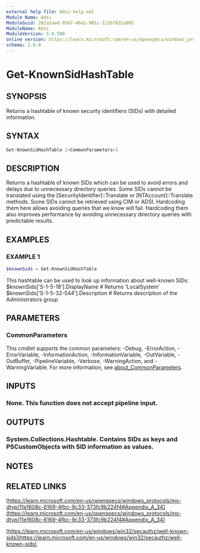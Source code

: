 ```yaml
---
external help file: Adsi-help.xml
Module Name: Adsi
ModuleGuid: 282a2aed-9567-49a1-901c-122b7831a805
ModuleName: Adsi
ModuleVersion: 5.0.508
online version: https://learn.microsoft.com/en-us/openspecs/windows_protocols/ms-dtyp/11e1608c-6169-4fbc-9c33-373fc9b224f4#Appendix_A_34
schema: 2.0.0
---
```


# Get-KnownSidHashTable

## SYNOPSIS
Returns a hashtable of known security identifiers (SIDs) with detailed information.

## SYNTAX

```powershell
Get-KnownSidHashTable [<CommonParameters>]
```

## DESCRIPTION
Returns a hashtable of known SIDs which can be used to avoid errors and delays due to unnecessary directory queries.
Some SIDs cannot be translated using the \[SecurityIdentifier\]::Translate or \[NTAccount\]::Translate methods.
Some SIDs cannot be retrieved using CIM or ADSI.
Hardcoding them here allows avoiding queries that we know will fail.
Hardcoding them also improves performance by avoiding unnecessary directory queries with predictable results.

## EXAMPLES

### EXAMPLE 1
```powershell
$knownSids = Get-KnownSidHashTable
```

This hashtable can be used to look up information about well-known SIDs:
$knownSids\['S-1-5-18'\].DisplayName # Returns 'LocalSystem'
$knownSids\['S-1-5-32-544'\].Description # Returns description of the Administrators group

## PARAMETERS

### CommonParameters
This cmdlet supports the common parameters: -Debug, -ErrorAction, -ErrorVariable, -InformationAction, -InformationVariable, -OutVariable, -OutBuffer, -PipelineVariable, -Verbose, -WarningAction, and -WarningVariable. For more information, see [about_CommonParameters](http://go.microsoft.com/fwlink/?LinkID=113216).

## INPUTS

### None. This function does not accept pipeline input.
## OUTPUTS

### System.Collections.Hashtable. Contains SIDs as keys and PSCustomObjects with SID information as values.
## NOTES

## RELATED LINKS

[https://learn.microsoft.com/en-us/openspecs/windows_protocols/ms-dtyp/11e1608c-6169-4fbc-9c33-373fc9b224f4#Appendix_A_34](https://learn.microsoft.com/en-us/openspecs/windows_protocols/ms-dtyp/11e1608c-6169-4fbc-9c33-373fc9b224f4#Appendix_A_34)

[https://learn.microsoft.com/en-us/windows/win32/secauthz/well-known-sids](https://learn.microsoft.com/en-us/windows/win32/secauthz/well-known-sids)


